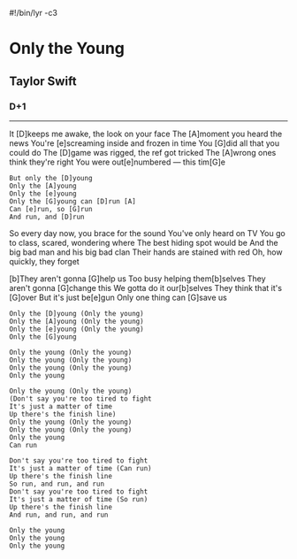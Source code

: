 #!/bin/lyr -c3
# Only the Young
## Taylor Swift
### D+1

---

It [D]keeps me awake, the look on your face
The [A]moment you heard the news
You're [e]screaming inside and frozen in time
You [G]did all that you could do
The [D]game was rigged, the ref got tricked
The [A]wrong ones think they're right
You were out[e]numbered — this tim[G]e

    But only the [D]young
    Only the [A]young
    Only the [e]young
    Only the [G]young can [D]run [A]
    Can [e]run, so [G]run
    And run, and [D]run

So every day now, you brace for the sound
You've only heard on TV
You go to class, scared, wondering where 
The best hiding spot would be
And the big bad man and his big bad clan
Their hands are stained with red
Oh, how quickly, they forget

[b]They aren't gonna [G]help us
Too busy helping them[b]selves
They aren't gonna [G]change this
We gotta do it our[b]selves
They think that it's [G]over
But it's just be[e]gun
Only one thing can [G]save us

    Only the [D]young (Only the young)
    Only the [A]young (Only the young)
    Only the [e]young (Only the young)
    Only the [G]young

    Only the young (Only the young)
    Only the young (Only the young)
    Only the young (Only the young)
    Only the young

    Only the young (Only the young)
    (Don't say you're too tired to fight
    It's just a matter of time
    Up there's the finish line)
    Only the young (Only the young)
    Only the young (Only the young)
    Only the young
    Can run

    Don't say you're too tired to fight
    It's just a matter of time (Can run)
    Up there's the finish line
    So run, and run, and run
    Don't say you're too tired to fight
    It's just a matter of time (So run)
    Up there's the finish line
    And run, and run, and run

    Only the young
    Only the young
    Only the young